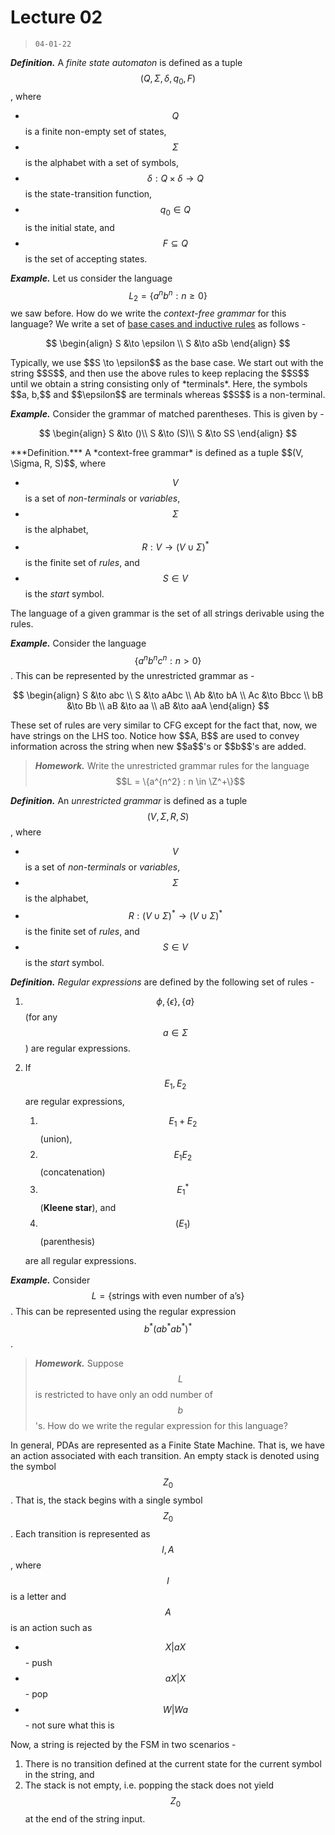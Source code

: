 # Lecture 02 

> `04-01-22`

***Definition.*** A *finite state automaton* is defined as a tuple $$(Q, \Sigma, \delta, q_0, F)$$, where 

- $$Q$$ is a finite non-empty set of states,
- $$\Sigma$$ is the alphabet with a set of symbols,
- $$\delta: Q \times \delta \to Q$$ is the state-transition function,
- $$q_0 \in Q$$ is the initial state, and
- $$F \subseteq Q$$ is the set of accepting states.

***Example.*** Let us consider the language $$L_2 = \{a^nb^n:n\geq 0\}$$ we saw before. How do we write the *context-free grammar* for this language? We write a set of <u>base cases and inductive rules</u> as follows - 

<div style='text-align:center;'>


$$
\begin{align}
S &\to \epsilon \\
S &\to aSb
\end{align}
$$
 </div>Typically, we use $$S \to \epsilon$$ as the base case. We start out with the string $$S$$, and then use the above rules to keep replacing the $$S$$ until we obtain a string consisting only of *terminals*. Here, the symbols $$a, b,$$ and $$\epsilon$$ are terminals whereas $$S$$ is a non-terminal.

***Example.*** Consider the grammar of matched parentheses. This is given by -

<div style='text-align:center;'>


$$
\begin{align}
S &\to ()\\
S &\to (S)\\
S &\to SS
\end{align}
$$

</div>***Definition.*** A *context-free grammar* is defined as a tuple $$(V, \Sigma, R, S)$$, where

- $$V$$ is a set of *non-terminals* or *variables*,
- $$\Sigma$$ is the alphabet,
- $$R: V \to (V \cup \Sigma)^*$$ is the finite set of *rules*, and
- $$S \in V$$ is the *start* symbol.

The language of a given grammar is the set of all strings derivable using the rules.

***Example.*** Consider the language $$\{a^nb^nc^n: n > 0\}$$. This can be represented by the unrestricted grammar as -

<div style='text-align:center;'> 


$$
\begin{align}
S &\to abc \\
S &\to aAbc \\
Ab &\to bA \\
Ac &\to Bbcc \\
bB &\to Bb \\
aB &\to aa \\
aB &\to aaA
\end{align}
$$
</div>These set of rules are very similar to CFG except for the fact that, now,  we have strings on the LHS too. Notice how $$A, B$$ are used to convey information across the string when new $$a$$'s or $$b$$'s are added. 

> ***Homework.*** Write the unrestricted grammar rules for the language $$L = \{a^{n^2} : n \in \Z^+\}$$ 

***Definition.*** An *unrestricted grammar* is defined as a tuple $$(V, \Sigma, R, S)$$, where

- $$V$$ is a set of *non-terminals* or *variables*,
- $$\Sigma$$ is the alphabet,
- $$R: (V \cup \Sigma)^* \to (V \cup \Sigma)^*$$ is the finite set of *rules*, and
- $$S \in V$$ is the *start* symbol.

***Definition.*** *Regular expressions* are defined by the following set of rules - 

1. $$\phi, \{\epsilon\}, \{a\}$$ (for any $$a \in \Sigma$$) are regular expressions.

2. If $$E_1, E_2$$ are regular expressions,

   1. $$E_1 + E_2$$ (union),
   2. $$E_1E_2$$ (concatenation)
   3. $$E_1^*$$ (**Kleene star**), and
   4. $$(E_1)$$ (parenthesis)

   are all regular expressions.

***Example.*** Consider $$L = \{\text{strings with even number of a's}\}$$. This can be represented using the regular expression $$b^*(ab^*ab^*)^*$$. 

> ***Homework.*** Suppose $$L$$ is restricted to have only an odd number of $$b$$'s. How do we write the regular expression for this language?

In general, PDAs are represented as a Finite State Machine. That is, we have an action associated with each transition. An empty stack is denoted using the symbol $$Z_0$$. That is, the stack begins with a single symbol $$Z_0$$. Each transition is represented as $$l, A$$, where $$l$$ is a letter and $$A$$ is an action such as

- $$X \vert aX$$ - push
- $$aX \vert X$$ - pop
- $$W\vert Wa$$ - not sure what this is

Now, a string is rejected by the FSM in two scenarios -

1. There is no transition defined at the current state for the current symbol in the string, and
2. The stack is not empty, i.e. popping the stack does not yield $$Z_0$$ at the end of the string input.

